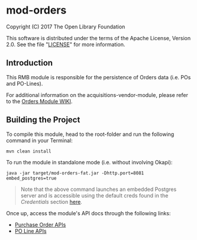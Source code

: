 # mod-orders

Copyright (C) 2017 The Open Library Foundation

This software is distributed under the terms of the Apache License, Version 2.0. See the file "[LICENSE](LICENSE)" for more information.

## Introduction

This RMB module is responsible for the persistence of Orders data (i.e. POs and PO-Lines).

For additional information on the acquisitions-vendor-module, please refer to the [Orders Module WIKI](https://wiki.folio.org/display/RM/Acquisitions+Orders+Module).


## Building the Project

To compile this module, head to the root-folder and run the following command in your Terminal:

```
mvn clean install
```

To run the module in standalone mode (i.e. without involving Okapi):
```
java -jar target/mod-orders-fat.jar -Dhttp.port=8081 embed_postgres=true
```

>Note that the above command launches an embedded Postgres server and is accessible using the default creds found in the *Credentials* section [here](https://github.com/folio-org/raml-module-builder).


Once up, access the module's API docs through the following links: 
* [Purchase Order APIs](http://localhost:8081/apidocs/index.html?raml=raml/purchase_order.raml)
* [PO Line APIs](http://localhost:8081/apidocs/index.html?raml=raml/po_line.raml)
